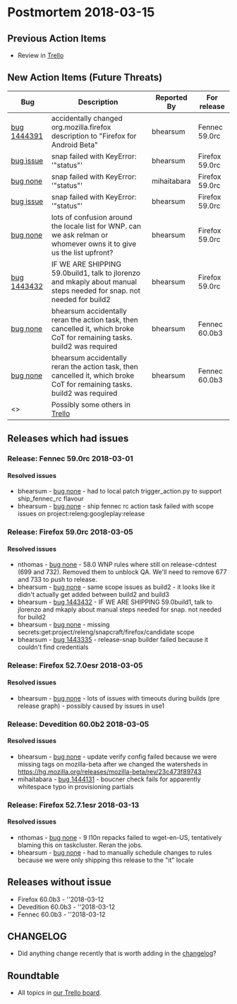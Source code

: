 # Postmortem 2018-03-15

## Previous Action Items

* Review in [Trello](https://trello.com/b/aLnCtUjm/releaseduty)

## New Action Items (Future Threats)

| Bug                                                           | Description                | Reported By         | For release |
| ------------------------------------------------------------- | -------------------------- | ------------------- | ----------- |
| [bug 1444391](https://bugzil.la/1444391)  | accidentally changed org.mozilla.firefox description to "Firefox for Android Beta" | bhearsum  | Fennec 59.0rc |
| [bug issue](https://bugzil.la/issue)  | snap failed with KeyError: '"status"' | bhearsum  | Firefox 59.0rc |
| [bug none](https://bugzil.la/none)  | snap failed with KeyError: '\"status\"' | mihaitabara  | Firefox 59.0rc |
| [bug issue](https://bugzil.la/issue)  | snap failed with KeyError: '"status"' | bhearsum  | Firefox 59.0rc |
| [bug none](https://bugzil.la/none)  | lots of confusion around the locale list for WNP. can we ask relman or whomever owns it to give us the list upfront? | bhearsum  | Firefox 59.0rc |
| [bug 1443432](https://bugzil.la/1443432)  | IF WE ARE SHIPPING 59.0build1, talk to jlorenzo and mkaply about manual steps needed for snap. not needed for build2 | bhearsum  | Firefox 59.0rc |
| [bug none](https://bugzil.la/none)  | bhearsum accidentally reran the action task, then cancelled it, which broke CoT for remaining tasks. build2 was required | bhearsum  | Fennec 60.0b3 |
| [bug none](https://bugzil.la/none)  | bhearsum accidentally reran the action task, then cancelled it, which broke CoT for remaining tasks. build2 was required | bhearsum  | Fennec 60.0b3 |
| <> | Possibly some others in [Trello](https://trello.com/b/aLnCtUjm/releaseduty) | | | | |

## Releases which had issues

### Release: Fennec 59.0rc 2018-03-01

#### Resolved issues
- bhearsum - [bug none](https://bugzil.la/none) - had to local patch trigger_action.py to support ship_fennec_rc flavour
- bhearsum - [bug none](https://bugzil.la/none) - ship fennec rc action task failed with scope issues on project:releng:googleplay:release
### Release: Firefox 59.0rc 2018-03-05

#### Resolved issues
- nthomas - [bug none](https://bugzil.la/none) - 58.0 WNP rules where still on release-cdntest (699 and 732). Removed them to unblock QA. We'll need to remove 677 and 733 to push to release.
- bhearsum - [bug none](https://bugzil.la/none) - same scope issues as build2 - it looks like it didn't actually get added between build2 and build3
- bhearsum - [bug 1443432](https://bugzil.la/1443432) - IF WE ARE SHIPPING 59.0build1, talk to jlorenzo and mkaply about manual steps needed for snap. not needed for build2
- bhearsum - [bug none](https://bugzil.la/none) - missing secrets:get:project/releng/snapcraft/firefox/candidate scope
- bhearsum - [bug 1443335](https://bugzil.la/1443335) - release-snap builder failed because it couldn't find credentials
### Release: Firefox 52.7.0esr 2018-03-05

#### Resolved issues
- bhearsum - [bug none](https://bugzil.la/none) - lots of issues with timeouts during builds (pre release graph) - possibly caused by issues in use1
### Release: Devedition 60.0b2 2018-03-05

#### Resolved issues
- bhearsum - [bug none](https://bugzil.la/none) - update verify config failed because we were missing tags on mozilla-beta after we changed the watersheds in https://hg.mozilla.org/releases/mozilla-beta/rev/23c473f89743
- mihaitabara - [bug 1444131](https://bugzil.la/1444131) - boucner check fails for apparently whitespace typo in provisioning partials
### Release: Firefox 52.7.1esr 2018-03-13

#### Resolved issues
- nthomas - [bug none](https://bugzil.la/none) - 9 l10n repacks failed to wget-en-US, tentatively blaming this on taskcluster. Reran the jobs.
- bhearsum - [bug none](https://bugzil.la/none) - had to manually schedule changes to rules because we were only shipping this release to the "it" locale

## Releases without issue

* Firefox 60.0b3 - ''2018-03-12
* Devedition 60.0b3 - ''2018-03-12
* Fennec 60.0b3 - ''2018-03-12

## CHANGELOG
- Did anything change recently that is worth adding in the [changelog](https://github.com/mozilla-releng/releasewarrior-2.0/blob/master/docs/CHANGELOG.md)?

## Roundtable
- All topics in [our Trello board](https://trello.com/b/aLnCtUjm/releaseduty).